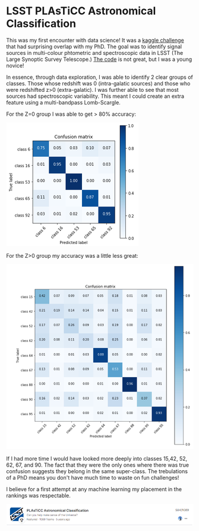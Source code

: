 # LSST PLAsTiCC Astronomical Classification

This was my first encounter with data science! It was a [kaggle challenge](https://www.kaggle.com/competitions/PLAsTiCC-2018) that had surprising overlap with my PhD. The goal was to identify signal sources in multi-colour phtometric and spectroscopic data in LSST (The Large Synoptic Survey Telescope.) [The code](https://github.com/Ry-C123/LSSTplasticc_kaggle/tree/master) is not great, but I was a young novice!

In essence, through data exploration, I was able to identify 2 clear groups of classes. Those whose redshift was 0 (intra-galatic sources) and those who were redshifted z>0 (extra-galatic). I was further able to see that most sources had spectroscopic variability. This meant I could create an extra feature using a multi-bandpass Lomb-Scargle. 

For the Z=0 group I was able to get > 80% accuracy:

<img src="/images/LSSTKAG/CFM1.PNG?raw=true"/>

For the Z>0 group my accuracy was a little less great:

<img src="/images/LSSTKAG/CFM2.PNG?raw=true"/>

If I had more time I would have looked more deeply into classes 15,42, 52, 62, 67, and 90. The fact that they were the only ones where there was true confusion suggests they belong in the same super-class. The trebulations of a PhD means you don't have much time to waste on fun challenges!

I believe for a first attempt at any machine learning my placement in the rankings was respectable.

<img src="/images/LSSTKAG/RES.PNG?raw=true"/>
